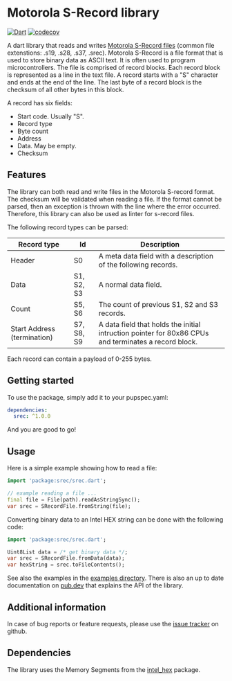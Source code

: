 # Motorola S-Record library

[![Dart](https://github.com/domohuhn/srec/actions/workflows/dart.yml/badge.svg)](https://github.com/domohuhn/srec/actions/workflows/dart.yml)
[![codecov](https://codecov.io/gh/domohuhn/srec/branch/main/graph/badge.svg?token=G0I86WZYF8)](https://codecov.io/gh/domohuhn/srec)

A dart library that reads and writes [Motorola S-Record files](https://en.wikipedia.org/wiki/SREC_(file_format)) (common file extenstions: .s19, .s28, .s37, .srec). Motorola S-Record is a file format that is used to store binary data as ASCII text. It is often used to program microcontrollers. The file is comprised of record blocks. Each record block is represented as a line in the text file. A record starts with a "S" character and ends at the end of the line. The last byte of a record block is the checksum of all other bytes in this block.

A record has six fields:

 - Start code. Usually "S".
 - Record type
 - Byte count
 - Address
 - Data. May be empty.
 - Checksum

## Features

The library can both read and write files in the Motorola S-record format. The checksum will be validated when reading a file. If the format cannot be parsed, then an exception is thrown with the line where the error occurred. Therefore, this library can also be used as linter for s-record files.

The following record types can be parsed:

| Record type     | Id   | Description |
| ---------   | -------------------------------  | ----------- |
| Header | S0 | A meta data field with a description of the following records. |
| Data  | S1, S2, S3 | A normal data field. |
| Count | S5, S6 | The count of previous S1, S2 and S3 records. |
| Start Address (termination) | S7, S8, S9 | A data field that holds the initial intruction pointer for 80x86 CPUs and terminates a record block. |

Each record can contain a payload of 0-255 bytes.

## Getting started

To use the package, simply add it to your pupspec.yaml:
```yaml
dependencies:
  srec: ^1.0.0
```

And you are good to go!

## Usage

Here is a simple example showing how to read a file:

```dart
import 'package:srec/srec.dart';

// example reading a file ...
final file = File(path).readAsStringSync();
var srec = SRecordFile.fromString(file);
```

Converting binary data to an Intel HEX string can be done with the following code:
```dart
import 'package:srec/srec.dart';

Uint8List data = /* get binary data */;
var srec = SRecordFile.fromData(data);
var hexString = srec.toFileContents();
```

See also the examples in the [examples directory](https://github.com/domohuhn/srec/tree/main/example).
There is also an up to date documentation on [pub.dev](https://pub.dev/documentation/srec/latest/) that explains the API of the library.

## Additional information

In case of bug reports or feature requests, please use the [issue tracker](https://github.com/domohuhn/srec/issues) on github.

## Dependencies

The library uses the Memory Segments from the [intel_hex](https://pub.dev/packages/intel_hex) package.
